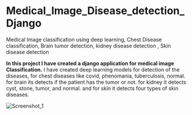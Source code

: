# Medical_Image_Disease_detection_Django
 Medical Image classification using deep learning, Chest Disease classification, Brain tumor detection, kidney disease detection , Skin disease detection

 **In this project I have created a django application for medical image Classification.** 
 I have created deep learning models for detection of the diseases, for chest diseases like covid, phenomania, tuberculosis, normal. for brain its detects if the patient has the tumor or not. for kidney it detects cyst, stone, tumor, and normal. and for skin it detects four types of skin diseases.

 ![Screenshot_1](https://github.com/shantanuhule/Medical_Image_Disease_detection_Django/assets/79590958/3c7520d2-b345-4bd2-a462-6efb6c54052d)
